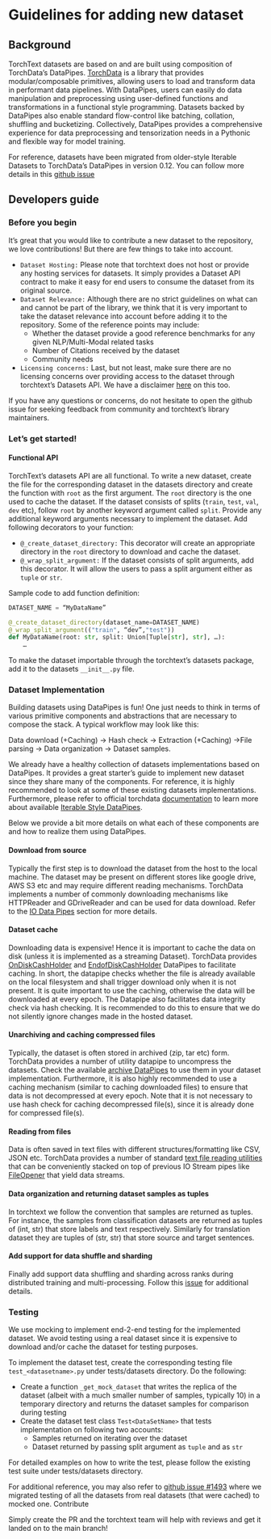 # Guidelines for adding new dataset

## Background

TorchText datasets are based on and are built using composition of TorchData’s DataPipes.
[TorchData](https://github.com/pytorch/data) is a library that provides modular/composable primitives, allowing users to
load and transform data in performant data pipelines. With DataPipes, users can easily do data manipulation and
preprocessing using user-defined functions and transformations in a functional style programming. Datasets backed by
DataPipes also enable standard flow-control like batching, collation, shuffling and bucketizing. Collectively, DataPipes
provides a comprehensive experience for data preprocessing and tensorization needs in a Pythonic and flexible way for
model training.

For reference, datasets have been migrated from older-style Iterable Datasets to TorchData’s DataPipes in version 0.12.
You can follow more details in this [github issue](https://github.com/pytorch/text/issues/1494)

## Developers guide

### Before you begin

It’s great that you would like to contribute a new dataset to the repository, we love contributions! But there are few
things to take into account.

- `Dataset Hosting:` Please note that torchtext does not host or provide any hosting services for datasets. It simply
  provides a Dataset API contract to make it easy for end users to consume the dataset from its original source.
- `Dataset Relevance:` Although there are no strict guidelines on what can and cannot be part of the library, we think
  that it is very important to take the dataset relevance into account before adding it to the repository. Some of the
  reference points may include:
  - Whether the dataset provide a good reference benchmarks for any given NLP/Multi-Modal related tasks
  - Number of Citations received by the dataset
  - Community needs
- `Licensing concerns:` Last, but not least, make sure there are no licensing concerns over providing access to the
  dataset through torchtext’s Datasets API. We have a disclaimer
  [here](https://github.com/pytorch/text#disclaimer-on-datasets) on this too.

If you have any questions or concerns, do not hesitate to open the github issue for seeking feedback from community and
torchtext’s library maintainers.

### Let’s get started!

#### Functional API

TorchText’s datasets API are all functional. To write a new dataset, create the file for the corresponding dataset in
the datasets directory and create the function with `root` as the first argument. The `root` directory is the one used
to cache the dataset. If the dataset consists of splits (`train`, `test`, `val`, `dev` etc), follow `root` by another
keyword argument called `split`. Provide any additional keyword arguments necessary to implement the dataset. Add
following decorators to your function:

- `@_create_dataset_directory:` This decorator will create an appropriate directory in the `root` directory to download
  and cache the dataset.
- `@_wrap_split_argument:` If the dataset consists of split arguments, add this decorator. It will allow the users to
  pass a split argument either as `tuple` or `str`.

Sample code to add function definition:

```python
DATASET_NAME = “MyDataName”

@_create_dataset_directory(dataset_name=DATASET_NAME)
@_wrap_split_argument(("train", “dev”,"test"))
def MyDataName(root: str, split: Union[Tuple[str], str], …):
    …
```

To make the dataset importable through the torchtext’s datasets package, add it to the datasets `__init__.py` file.

### Dataset Implementation

Building datasets using DataPipes is fun! One just needs to think in terms of various primitive components and
abstractions that are necessary to compose the stack. A typical workflow may look like this:

Data download (+Caching) -> Hash check -> Extraction (+Caching) ->File parsing -> Data organization -> Dataset samples.

We already have a healthy collection of datasets implementations based on DataPipes. It provides a great starter’s guide
to implement new dataset since they share many of the components. For reference, it is highly recommended to look at
some of these existing datasets implementations. Furthermore, please refer to official torchdata
[documentation](https://pytorch.org/data/beta/index.html) to learn more about available
[Iterable Style DataPipes](https://pytorch.org/data/beta/torchdata.datapipes.iter.html).

Below we provide a bit more details on what each of these components are and how to realize them using DataPipes.

#### Download from source

Typically the first step is to download the dataset from the host to the local machine. The dataset may be present on
different stores like google drive, AWS S3 etc and may require different reading mechanisms. TorchData implements a
number of commonly downloading mechanisms like HTTPReader and GDriveReader and can be used for data download. Refer to
the [IO Data Pipes](https://pytorch.org/data/beta/torchdata.datapipes.iter.html#io-datapipes) section for more details.

#### Dataset cache

Downloading data is expensive! Hence it is important to cache the data on disk (unless it is implemented as a streaming
Dataset). TorchData provides
[OnDiskCashHolder](https://pytorch.org/data/beta/generated/torchdata.datapipes.iter.OnDiskCacheHolder.html#torchdata.datapipes.iter.OnDiskCacheHolder)
and
[EndofDiskCashHolder](https://pytorch.org/data/beta/generated/torchdata.datapipes.iter.EndOnDiskCacheHolder.html#torchdata.datapipes.iter.EndOnDiskCacheHolder)
DataPipes to facilitate caching. In short, the datapipe checks whether the file is already available on the local
filesystem and shall trigger download only when it is not present. It is quite important to use the caching, otherwise
the data will be downloaded at every epoch. The Datapipe also facilitates data integrity check via hash checking. It is
recommended to do this to ensure that we do not silently ignore changes made in the hosted dataset.

#### Unarchiving and caching compressed files

Typically, the dataset is often stored in archived (zip, tar etc) form. TorchData provides a number of utility datapipe
to uncompress the datasets. Check the available
[archive DataPipes](https://pytorch.org/data/beta/torchdata.datapipes.iter.html#archive-datapipes) to use them in your
dataset implementation. Furthermore, it is also highly recommended to use a caching mechanism (similar to caching
downloaded files) to ensure that data is not decompressed at every epoch. Note that it is not necessary to use hash
check for caching decompressed file(s), since it is already done for compressed file(s).

#### Reading from files

Data is often saved in text files with different structures/formatting like CSV, JSON etc. TorchData provides a number
of standard [text file reading utilities](https://pytorch.org/data/beta/torchdata.datapipes.iter.html#text-datapipes)
that can be conveniently stacked on top of previous IO Stream pipes like
[FileOpener](https://pytorch.org/data/beta/generated/torchdata.datapipes.iter.FileOpener.html#torchdata.datapipes.iter.FileOpener)
that yield data streams.

#### Data organization and returning dataset samples as tuples

In torchtext we follow the convention that samples are returned as tuples. For instance, the samples from classification
datasets are returned as tuples of (int, str) that store labels and text respectively. Similarly for translation dataset
they are tuples of (str, str) that store source and target sentences.

#### Add support for data shuffle and sharding

Finally add support data shuffling and sharding across ranks during distributed training and multi-processing. Follow
this [issue](https://github.com/pytorch/text/issues/1727) for additional details.

### Testing

We use mocking to implement end-2-end testing for the implemented dataset. We avoid testing using a real dataset since
it is expensive to download and/or cache the dataset for testing purposes.

To implement the dataset test, create the corresponding testing file `test_<datasetname>.py` under tests/datasets
directory. Do the following:

- Create a function `_get_mock_dataset` that writes the replica of the dataset (albeit with a much smaller number of
  samples, typically 10) in a temporary directory and returns the dataset samples for comparison during testing
- Create the dataset test class `Test<DataSetName>` that tests implementation on following two accounts:
  - Samples returned on iterating over the dataset
  - Dataset returned by passing split argument as `tuple` and as `str`

For detailed examples on how to write the test, please follow the existing test suite under tests/datasets directory.

For additional reference, you may also refer to [github issue #1493](https://github.com/pytorch/text/issues/1493) where
we migrated testing of all the datasets from real datasets (that were cached) to mocked one. Contribute

Simply create the PR and the torchtext team will help with reviews and get it landed on to the main branch!
